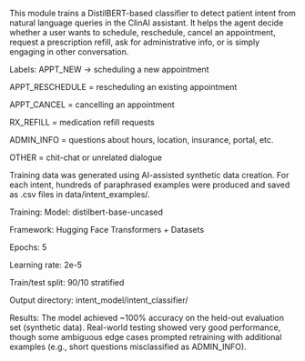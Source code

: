 This module trains a DistilBERT-based classifier to detect patient intent from natural language queries in the ClinAI assistant. It helps the agent decide whether a user wants to schedule, reschedule, cancel an appointment, request a prescription refill, ask for administrative info, or is simply engaging in other conversation.

Labels:
APPT_NEW → scheduling a new appointment

APPT_RESCHEDULE = rescheduling an existing appointment

APPT_CANCEL = cancelling an appointment

RX_REFILL = medication refill requests

ADMIN_INFO = questions about hours, location, insurance, portal, etc.

OTHER = chit-chat or unrelated dialogue

Training data was generated using AI-assisted synthetic data creation. For each intent, hundreds of paraphrased examples were produced and saved as .csv files in data/intent_examples/.

Training:
Model: distilbert-base-uncased

Framework: Hugging Face Transformers + Datasets

Epochs: 5

Learning rate: 2e-5

Train/test split: 90/10 stratified

Output directory: intent_model/intent_classifier/

Results:
The model achieved ~100% accuracy on the held-out evaluation set (synthetic data).
Real-world testing showed very good performance, though some ambiguous edge cases prompted retraining with additional examples (e.g., short questions misclassified as ADMIN_INFO).
